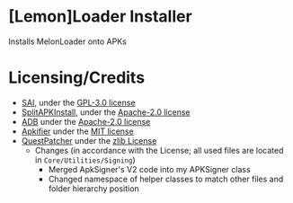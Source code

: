 # [Lemon]Loader Installer
Installs MelonLoader onto APKs

# Licensing/Credits
- [SAI](https://github.com/Aefyr/SAI), under the [GPL-3.0 license](https://github.com/Aefyr/SAI/blob/master/LICENSE)
- [SplitAPKInstall](https://github.com/nkalra0123/splitapkinstall), under the [Apache-2.0 license](https://github.com/nkalra0123/splitapkinstall/blob/master/LICENSE)
- [ADB](https://android.googlesource.com/platform/system/core/+/android-4.4_r1/adb) under the [Apache-2.0 license](https://android.googlesource.com/platform/system/core/+/android-4.4_r1/adb/MODULE_LICENSE_APACHE2)
- [Apkifier](https://github.com/emulamer/Apkifier) under the [MIT license](https://github.com/emulamer/Apkifier/blob/master/LICENSE)
- [QuestPatcher](https://github.com/Lauriethefish/QuestPatcher) under the [zlib License](https://github.com/Lauriethefish/QuestPatcher/blob/main/LICENSE)
  - Changes (in accordance with the License; all used files are located in `Core/Utilities/Signing`)
    - Merged ApkSigner's V2 code into my APKSigner class
    - Changed namespace of helper classes to match other files and folder hierarchy position